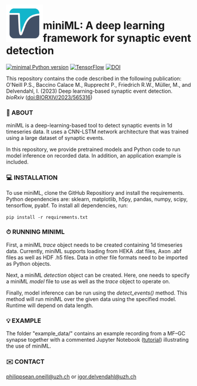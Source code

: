 <img align="left" width="100" height="100" src="minML_icon.png">

# miniML: A deep learning framework for synaptic event detection

[![minimal Python version](https://img.shields.io/badge/Python%3E%3D-3.9-grey.svg?style=for-the-badge&logo=python&labelColor=3670A0&logoColor=white)](https://www.anaconda.com/download/)
[![TensorFlow](https://img.shields.io/badge/TensorFlow-%23FF6F00.svg?style=for-the-badge&logo=TensorFlow&logoColor=white)](https://www.tensorflow.org)
[![DOI](https://img.shields.io/badge/DOI-biorxiv/2023/565316-grey.svg?style=for-the-badge&logo=doi&labelColor=green&logoColor=white)](https://dx.doi.org/BIORXIV/2023/565316)


This repository contains the code described in the following publication:  
O'Neill P.S., Baccino Calace M., Rupprecht P., Friedrich R.W., Müller, M., and Delvendahl, I. 
(2023) Deep learning-based synaptic event detection. _bioRxiv_ ([doi:BIORXIV/2023/565316](https://dx.doi.org/BIORXIV/2023/565316))  


### 🧠 ABOUT

miniML is a deep-learning-based tool to detect synaptic events in 1d timeseries data. It uses a CNN-LSTM network architecture that was trained using a large dataset of synaptic events. 

In this repository, we provide pretrained models and Python code to run model inference on recorded data. In addition, an application example is included.

### 💻 INSTALLATION

To use miniML, clone the GitHub Repositiory and install the requirements. Python dependencies are: sklearn, matplotlib, h5py, pandas, numpy, scipy, tensorflow, pyabf. To install all dependencies, run:

`pip install -r requirements.txt`


### ⏱ RUNNING MINIML

First, a miniML *trace* object needs to be created containing 1d timeseries data. Currently, miniML supports loading from HEKA .dat files, Axon .abf files as well as HDF .h5 files. Data in other file formats need to be imported as Python objects.

Next, a miniML *detection* object can be created. Here, one needs to specify a miniML *model* file to use as well as the *trace* object to operate on. 

Finally, model inference can be run using the *detect_events()* method. This method will run miniML over the given data using the specified model. Runtime will depend on data length.


### 💡 EXAMPLE

The folder "example_data/" contains an example recording from a MF–GC synapse together with a commented Jupyter Notebook ([tutorial](tutorial.ipynb)) illustrating the use of miniML.



### ✉️ CONTACT
philippsean.oneill@uzh.ch or igor.delvendahl@uzh.ch